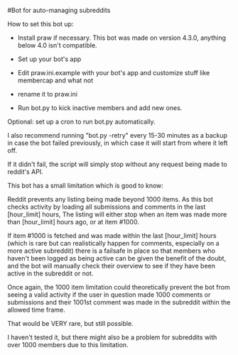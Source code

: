 #Bot for auto-managing subreddits

How to set this bot up:

* Install praw if necessary. This bot was made on version 4.3.0, anything below 4.0 isn't compatible.

* Set up your bot's app

* Edit praw.ini.example with your bot's app and customize stuff like membercap and what not

* rename it to praw.ini

* Run bot.py to kick inactive members and add new ones.

Optional: set up a cron to run bot.py automatically.


I also recommend running "bot.py -retry" every 15-30 minutes as a backup in case the bot failed previously,
in which case it will start from where it left off.

If it didn't fail, the script will simply stop without any request being made to reddit's API.

This bot has a small limitation which is good to know:

Reddit prevents any listing being made beyond 1000 items. 
As this bot checks activity by loading all submissions and comments in the last [hour_limit] hours,
The listing will either stop when an item was made more than [hour_limit] hours ago, or at item #1000.

If item #1000 is fetched and was made within the last [hour_limit] hours (which is rare but can realistically happen for comments, especially on a more active subreddit)
there is a failsafe in place so that members who haven't been logged as being active can be given the benefit of the doubt,
and the bot will manually check their overview to see if they have been active in the subreddit or not.

Once again, the 1000 item limitation could theoretically prevent the bot from seeing a valid activity if the user
in question made 1000 comments or submissions and their 1001st comment was made in the subreddit within the allowed time frame.

That would be VERY rare, but still possible. 

I haven't tested it, but there might also be a problem for subreddits with over 1000 members due to this limitation.